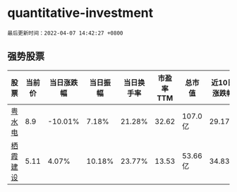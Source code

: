 # quantitative-investment

`最后更新时间：2022-04-07 14:42:27 +0800`

## 强势股票

|股票|当前价|当日涨跌幅|当日振幅|当日换手率|市盈率TTM|总市值|近10日涨跌幅|
|----|----|----|----|----|----|----|----|
|[粤水电](https://xueqiu.com/S/SZ002060)|8.9|-10.01%|7.18%|21.28%|32.62|107.0亿|29.17%|
|[栖霞建设](https://xueqiu.com/S/SH600533)|5.11|4.07%|10.18%|23.77%|13.53|53.66亿|34.83%|
